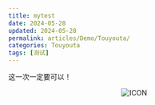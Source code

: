 ```yaml
---
title: mytest
date: 2024-05-28
updated: 2024-05-28
permalink: articles/Demo/Touyouta/
categories: Touyouta
tags: [测试]
---
```


这一次一定要可以！

<!-- More -->

<div style="text-align:center">

![ICON](articles/Demo/HelloWorld/avatar.png)

</div>